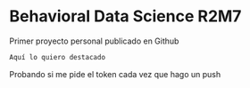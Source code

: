 # Behavioral Data Science R2M7
 
Primer proyecto personal publicado en Github
```r
Aquí lo quiero destacado
```

Probando si me pide el token cada vez que hago un push